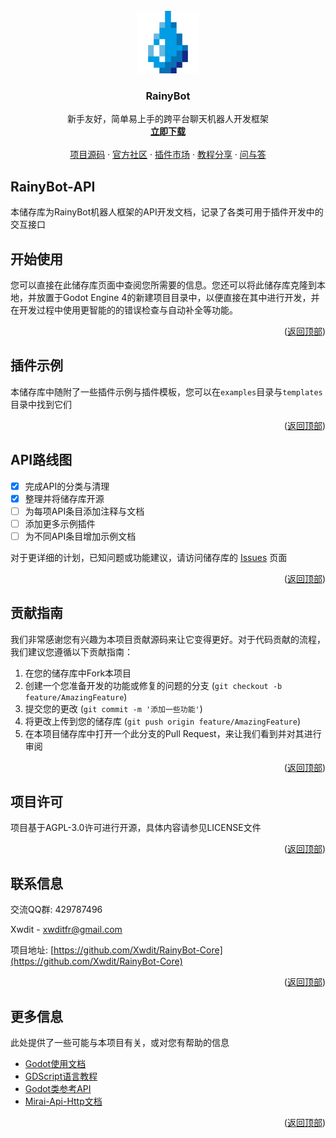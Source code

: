 <div id="top"></div>
<!-- PROJECT LOGO -->
<br />
<div align="center">
  <a href="https://github.com/Xwdit/RainyBot-Core/">
    <img src=".github/images/logo.png" alt="Logo" width="100" height="100">
  </a>

  <h3 align="center">RainyBot</h3>

  <p align="center">
    新手友好，简单易上手的跨平台聊天机器人开发框架
    <br />
    <a href="https://github.com/Xwdit/RainyBot-Core/releases"><strong>立即下载</strong></a>
    <br />
    <br />
    <a href="https://github.com/Xwdit/RainyBot-Core">项目源码</a>
     ·
    <a href="https://godoter.cn/t/rainybot">官方社区</a>
     ·
    <a href="https://godoter.cn/t/rainybot-plugins">插件市场</a>
     ·
    <a href="https://godoter.cn/t/rainybot-tutorials">教程分享</a>
    ·
    <a href="https://godoter.cn/t/rainybot-qa">问与答</a>
  </p>
</div>


## RainyBot-API

本储存库为RainyBot机器人框架的API开发文档，记录了各类可用于插件开发中的交互接口


## 开始使用

您可以直接在此储存库页面中查阅您所需要的信息。您还可以将此储存库克隆到本地，并放置于Godot Engine 4的新建项目目录中，以便直接在其中进行开发，并在开发过程中使用更智能的的错误检查与自动补全等功能。

<p align="right">(<a href="#top">返回顶部</a>)</p>


## 插件示例

本储存库中随附了一些插件示例与插件模板，您可以在`examples`目录与`templates`目录中找到它们

<p align="right">(<a href="#top">返回顶部</a>)</p>



<!-- ROADMAP -->
## API路线图

- [x] 完成API的分类与清理
- [x] 整理并将储存库开源
- [ ] 为每项API条目添加注释与文档
- [ ] 添加更多示例插件
- [ ] 为不同API条目增加示例文档

对于更详细的计划，已知问题或功能建议，请访问储存库的 [Issues](https://github.com/Xwdit/RainyBot-API/issues) 页面

<p align="right">(<a href="#top">返回顶部</a>)</p>



<!-- CONTRIBUTING -->
## 贡献指南

我们非常感谢您有兴趣为本项目贡献源码来让它变得更好。对于代码贡献的流程，我们建议您遵循以下贡献指南：

1. 在您的储存库中Fork本项目
2. 创建一个您准备开发的功能或修复的问题的分支 (`git checkout -b feature/AmazingFeature`)
3. 提交您的更改 (`git commit -m '添加一些功能'`)
4. 将更改上传到您的储存库 (`git push origin feature/AmazingFeature`)
5. 在本项目储存库中打开一个此分支的Pull Request，来让我们看到并对其进行审阅

<p align="right">(<a href="#top">返回顶部</a>)</p>



<!-- LICENSE -->
## 项目许可

项目基于AGPL-3.0许可进行开源，具体内容请参见LICENSE文件

<p align="right">(<a href="#top">返回顶部</a>)</p>



<!-- CONTACT -->
## 联系信息

交流QQ群: 429787496

Xwdit - xwditfr@gmail.com

项目地址: [https://github.com/Xwdit/RainyBot-Core](https://github.com/Xwdit/RainyBot-Core)

<p align="right">(<a href="#top">返回顶部</a>)</p>



<!-- ACKNOWLEDGMENTS -->
## 更多信息

此处提供了一些可能与本项目有关，或对您有帮助的信息

* [Godot使用文档](https://docs.godotengine.org/en/latest/)
* [GDScript语言教程](https://docs.godotengine.org/en/latest/tutorials/scripting/gdscript/)
* [Godot类参考API](https://docs.godotengine.org/en/latest/classes/index.html)
* [Mirai-Api-Http文档](https://github.com/project-mirai/mirai-api-http/blob/master/docs/api/API.md)

<p align="right">(<a href="#top">返回顶部</a>)</p>
